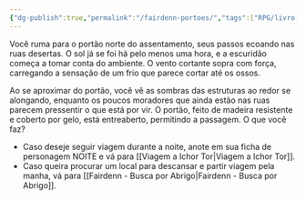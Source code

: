```yaml
---
{"dg-publish":true,"permalink":"/fairdenn-portoes/","tags":["RPG/livro-jogo/Draegeni/story-points"],"created":"2024-12-06T14:18:54.711-05:00","updated":"2024-12-27T16:27:21.412-05:00"}
---
```



Você ruma para o portão norte do assentamento, seus passos ecoando nas ruas desertas. O sol já se foi há pelo menos uma hora, e a escuridão começa a tomar conta do ambiente. O vento cortante sopra com força, carregando a sensação de um frio que parece cortar até os ossos.

Ao se aproximar do portão, você vê as sombras das estruturas ao redor se alongando, enquanto os poucos moradores que ainda estão nas ruas parecem pressentir o que está por vir. O portão, feito de madeira resistente e coberto por gelo, está entreaberto, permitindo a passagem. O que você faz?

- Caso deseje seguir viagem durante a noite, anote em sua ficha de personagem NOITE e vá para [[Viagem a Ichor Tor\|Viagem a Ichor Tor]].
- Caso queira procurar um local para descansar e partir viagem pela manha, vá para [[Fairdenn - Busca por Abrigo\|Fairdenn - Busca por Abrigo]].
